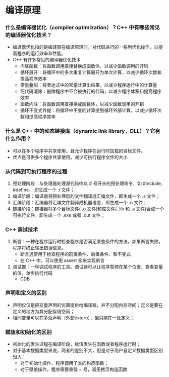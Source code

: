 # 编译原理

### 什么是编译器优化（compiler optimization）？C++ 中有哪些常见的编译器优化技术？
+ 编译器优化指的是编译器在编译原理时，对代码进行的一系列优化操作，以提高程序的运行效率和性能。
+ C++ 有许多常见的编译器优化技术
    - 内联函数：将函数调用直接替换成函数体，以减少函数调用的开销
    - 循环展开：将循环中的多次重复计算展开为单次计算，以减少循环次数和提高程序效率
    - 常量叠加：将表达式中的常量计算出结果，以减少程序运行中的计算量
    - 死代码消除：删除程序中不会被执行的代码，以减少程序体积和提高程序效率
    - 函数内联：将函数调用直接换成函数体，以减少函数调用的开销
    - 循环不变式外提：将循环中不变的计算提到循环外部计算，以减少循环次数和提高程序效率

### 什么是 C++ 中的动态链接库（dynamic link library，DLL）？它有什么作用？
+ 可以在多个程序中共享使用，且允许程序在运行时加载的目标文件。
+ 优点是可供多个程序共享使用，减少可执行程序文件的大小

### 从代码到可执行程序的过程
1. 预处理阶段：与处理器处理源代码中以 # 号开头的预处理命令，如 #include, #define， 即生成一个 .i 文件；
2. 编译阶段：编译器将预处理后的文件翻译成汇编文件，即生成一个 .s 文件；
3. 汇编阶段：汇编器将汇编文件翻译成机器语言，即生成一个 .o 文件；
4. 链接阶段：链接器将多个目标文件( .o 文件)和库文件( .lib 和 .a 文件)合成一个可执行文件，即生成一个 .exe 或者 .out 文件；

### C++ 调试技术
1. 断言：一种在程序运行时检查程序是否满足某些条件的方法，如果断言失败，程序将终止输出错误信息。
    + 断言通常用于检查程序的前置条件、后置条件、和不变式
    + 在 C++ 中，可以使用 assert 宏来实现断言
2. 调试器：一种调试程序的工具。调试器可以让程序暂停在某个位置，查看变量的值，单步执行代码
    + GDB

### 声明和定义的区别
+ 声明仅仅是把变量声明的位置提供给编译器，并不分配内存空间；定义是要在定义的地方为其分配存储空间；
+ 相同变量可以在多处声明（外部extern），但只能在一处定义；

### 赋值和初始化的区别
+ 初始化的发生过程在编译阶段，赋值发生在函数或者程序运行时；
+ 对于基本数据类型来说，两者的差别不大，但是对于用户自定义数据类型区别很大：
    - 对于初始化操作，程序调用了类的构造函数；
    - 对于赋值操作，程序需要重载 = 号，调用拷贝构造函数